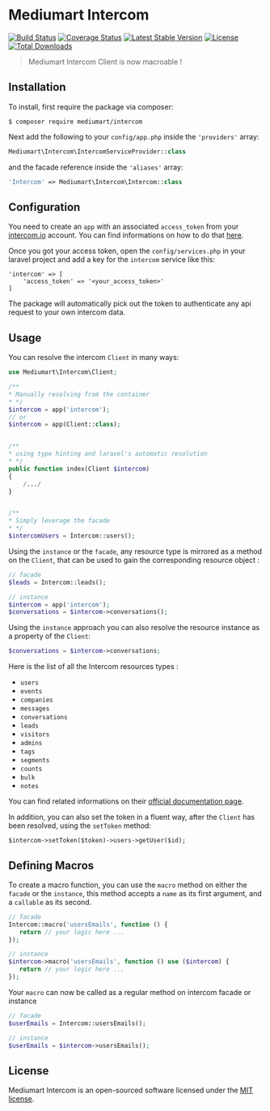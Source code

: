 # Mediumart Intercom

[![Build Status](https://travis-ci.org/mediumart/intercom.svg?branch=master)](https://travis-ci.org/mediumart/intercom)
[![Coverage Status](https://coveralls.io/repos/github/mediumart/intercom/badge.svg)](https://coveralls.io/github/mediumart/intercom)
[![Latest Stable Version](https://poser.pugx.org/mediumart/intercom/v/stable)](https://packagist.org/packages/mediumart/intercom)
[![License](https://poser.pugx.org/mediumart/intercom/license)](https://packagist.org/packages/mediumart/intercom)
[![Total Downloads](https://poser.pugx.org/mediumart/intercom/downloads)](https://packagist.org/packages/mediumart/intercom)

> Mediumart Intercom Client is now macroable !

## Installation

To install, first require the package via composer:

```
$ composer require mediumart/intercom
```

Next add the following to your `config/app.php` inside the `'providers'` array:

```php
Mediumart\Intercom\IntercomServiceProvider::class
```

and the facade reference inside the `'aliases'` array:

```php
'Intercom' => Mediumart\Intercom\Intercom::class
```

## Configuration

You need to create an `app` with an associated `access_token` from your [intercom.io](https://app.intercom.io/admins/sign_in) account. You can find informations on how to do that [here](https://developers.intercom.com/docs/personal-access-tokens).

Once you got your access token, open the `config/services.php` in your laravel project and add a key for the `intercom` service like this:

    'intercom' => [
        'access_token' => '<your_access_token>'
    ]


The package will automatically pick out the token to authenticate any api request to your own intercom data.

## Usage

You can resolve the intercom `Client` in many ways:

```php
use Mediumart\Intercom\Client;

/** 
* Manually resolving from the container 
* */
$intercom = app('intercom');
// or
$intercom = app(Client::class);


/** 
* using type hinting and laravel's automatic resolution
* */
public function index(Client $intercom) 
{
    /.../
}


/**
* Simply leverage the facade
* */
$intercomUsers = Intercom::users();
```

Using the `instance` or the `facade`, any resource type is mirrored as a method on the `Client`, that can be used to gain the corresponding resource object :
```php
// facade
$leads = Intercom::leads();

// instance
$intercom = app('intercom');
$conversations = $intercom->conversations();
```
Using the `instance` approach you can also resolve the resource instance as a property of the `Client`:
```php
$conversations = $intercom->conversations;
```

Here is the list of all the Intercom resources types :

 - `users`
 - `events`
 - `companies`
 - `messages`
 - `conversations`
 - `leads`
 - `visitors`
 - `admins`
 - `tags`
 - `segments`
 - `counts`
 - `bulk`
 - `notes`
 
You can find related informations on their [official documentation page](https://developers.intercom.com/v2.0/reference#api-summary).

In addition, you can also set the token in a fluent way, after the `Client` has been resolved, using the `setToken` method:

    $intercom->setToken($token)->users->getUser($id);

 
## Defining Macros

To create a macro function, you can use the `macro` method on either the `facade` or the `instance`, this method accepts a `name` as its first argument, and a `callable` as its second.

```php
// facade
Intercom::macro('usersEmails', function () {
   return // your logic here ... 
});

// instance
$intercom->macro('usersEmails', function () use ($intercom) {
   return // your logic here ... 
});
```

Your `macro` can now be called as a regular method on intercom facade or instance

```php
// facade
$userEmails = Intercom::usersEmails();

// instance
$userEmails = $intercom->usersEmails();
```

## License

Mediumart Intercom is an open-sourced software licensed under the [MIT license](https://github.com/mediumart/intercom/blob/master/LICENSE.txt).
